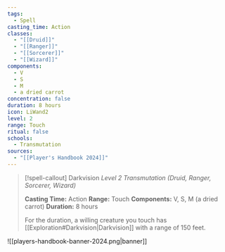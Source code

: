 ```yaml
---
tags:
  - Spell
casting_time: Action
classes:
  - "[[Druid]]"
  - "[[Ranger]]"
  - "[[Sorcerer]]"
  - "[[Wizard]]"
components:
  - V
  - S
  - M
  - a dried carrot
concentration: false
duration: 8 hours
icon: LiWand2
level: 2
range: Touch
ritual: false
schools:
  - Transmutation
sources: 
  - "[[Player's Handbook 2024]]"
---
```

>[!spell-callout] Darkvision
>_Level 2 Transmutation (Druid, Ranger, Sorcerer, Wizard)_
>
>**Casting Time:** Action
>**Range:** Touch
>**Components:** V, S, M (a dried carrot)
>**Duration:** 8 hours
>
>For the duration, a willing creature you touch has [[Exploration#Darkvision\|Darkvision]] with a range of 150 feet.


![[players-handbook-banner-2024.png|banner]]